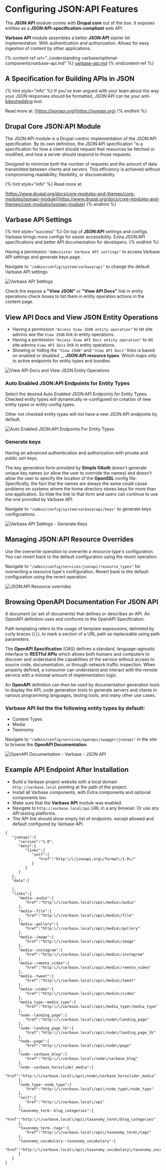 # Configuring JSON:API Features

The **JSON:API** module comes with **Drupal core** out of the box. It exposes entities as a **JSON:API-specification-compliant** web API.

**Varbase API** module assembles a better **JSON:API** starter kit implementation. With authentication and authorization. Allows for easy ingestion of content by other applications.

{% content-ref url="../understanding-varbase/optional-components/varbase-api.md" %}
[varbase-api.md](../understanding-varbase/optional-components/varbase-api.md)
{% endcontent-ref %}

## A Specification for Building APIs in JSON

{% hint style="info" %}
If you’ve ever argued with your team about the way your JSON responses should be formatted, JSON:API can be your anti-[bikeshedding](http://bikeshed.org) tool. 

Read more at: [https://jsonapi.org](https://jsonapi.org)
{% endhint %}

## Drupal Core JSON:API Module

The JSON:API module is a Drupal-centric implementation of the JSON:API specification. By its own definition, the JSON:API specification "is a specification for how a client should request that resources be fetched or modified, and how a server should respond to those requests.

Designed to minimize both the number of requests and the amount of data transmitted between clients and servers. This efficiency is achieved without compromising readability, flexibility, or discoverability.

{% hint style="info" %}
Read more at:

[https://www.drupal.org/docs/core-modules-and-themes/core-modules/jsonapi-module](https://www.drupal.org/docs/core-modules-and-themes/core-modules/jsonapi-module)
{% endhint %}

##  Varbase API Settings

{% hint style="success" %}
&#x20;On top of **JSON:API** settings and configs. Varbase brings more configs for easier accessibility. Extra JSON:API specifications and better API documentation for developers.
{% endhint %}

Having a permission `"Administer Varbase API settings"` to access Varbase API settings and generate keys page.

Navigate to `"/admin/config/system/varbase/api"`  to change the default Varbase API settings

![Varbase API Settings](../../.gitbook/assets/Varbase-API-settings--small.png)

Check the expose a **"View JSON"** or **"View API Docs"** link in entity operations check boxes to list them in entity operation actions in the content page.

## **View API Docs and View JSON Entity Operations**

* Having a permission `"Access View JSON entity operation"` to let site admins see the `View JSON` link in entity operations.
* Having a permission `"Access View API Docs entity operation"` to let site admins `View API Docs` link in entity operations.
* Showing or hiding the `"View JSON"` and `"View API Docs"` links is based on enabled  or disabled __ **JSON:API resource types**. Which maps only to active endpoints for entity types and bundles.

![View API Docs and View JSON Entity Operations](../../.gitbook/assets/varbase\_api--view-api-docs--entity-opration.png)

### Auto Enabled JSON:API Endpoints for Entity Types

Select the desired Auto Enabled JSON:API Endpoints for Entity Types. Checked entity types will dynamically re-configured on creation of new entity types or entity config types.

Other not checked entity types will not have a new JSON:API endpoints by default.

![Auto Enabled JSON:API Endpoints For Entity Types](../../.gitbook/assets/Varbase-API-settings--auto\_enabled\_entity\_types.png)

### Generate keys

Having an advanced authentication and authorization with private and public ssh keys.

The key generation form provided by **Simple OAuth** doesn't generate unique key names (or allow the user to override the names) and doesn't allow the user to specify the location of the **OpenSSL** config file. Specifically, the fact that the names are always the same could cause problems on systems where the home directory stores keys for more than one application. So hide the link to that form and users can continue to use the one provided by Varbase API.

Navigate to `"/admin/config/system/varbase/api/keys"` to generate keys configurations.

![Varbase API Settings - Generate Keys](../../.gitbook/assets/Varbase-API-settings--Generate-keys.png)

## **Managing JSON:API Resource Overrides**

Use the overwrite operation to overwrite a resource type's configuration. You can revert back to the default configuration using the revert operation.

Navigate to `"/admin/config/services/jsonapi/resource_types"` for overwriting a resource type's configuration. Revert back to the default configuration using the revert operation.

![JSON:API Resource overrides](../../.gitbook/assets/JSON-API-Resource-overrides---Varbase---JSON-API.png)



## **Browsing OpenAPI Documentation For JSON API**

A document (or set of documents) that defines or describes an API. An OpenAPI definition uses and conforms to the OpenAPI Specification.

Path templating refers to the usage of template expressions, delimited by curly braces (`{}`), to mark a section of a URL path as replaceable using path parameters.

The **OpenAPI Specification** (OAS) defines a standard, language-agnostic interface to **RESTful APIs** which allows both humans and computers to discover and understand the capabilities of the service without access to source code, documentation, or through network traffic inspection. When properly defined, a consumer can understand and interact with the remote service with a minimal amount of implementation logic.

An **OpenAPI** definition can then be used by documentation generation tools to display the API, code generation tools to generate servers and clients in various programming languages, testing tools, and many other use cases.

### Varbase API list the the following entity types by default:&#x20;

* Content Types
* Media
* Taxonomy

Navigate to `"/admin/config/services/openapi/swagger/jsonapi"` in the site to browse the **OpenAPI Documentation**.

![OpenAPI Documentation - Varbase - JSON API](../../.gitbook/assets/OpenAPI--Documentation---Varbase---JSON-API--small.png)

## Example API Endpoint After Installation

* Build a Varbase project website with a local domain `http://varbase.local` pointing at the path of the project.
* Install all Varbase components, with Extra components and optional components too.
* Make sure that the **Varbase API** module was enabled.
* Navigate to `http://varbase.local/api` URL in a any browser. Or use any API testing platforms.
* The API link should show empty list of endpoints. except allowed and default configured by Varbase API.

```
{
   "jsonapi":{
      "version":"1.0",
      "meta":{
         "links":{
            "self":{
               "href":"http:\/\/jsonapi.org\/format\/1.0\/"
            }
         }
      }
   },
   "data":[
      
   ],
   "links":{
      "media--audio":{
         "href":"http:\/\/varbase.local\/api\/media\/audio"
      },
      "media--file":{
         "href":"http:\/\/varbase.local\/api\/media\/file"
      },
      "media--gallery":{
         "href":"http:\/\/varbase.local\/api\/media\/gallery"
      },
      "media--image":{
         "href":"http:\/\/varbase.local\/api\/media\/image"
      },
      "media--instagram":{
         "href":"http:\/\/varbase.local\/api\/media\/instagram"
      },
      "media--remote_video":{
         "href":"http:\/\/varbase.local\/api\/media\/remote_video"
      },
      "media--tweet":{
         "href":"http:\/\/varbase.local\/api\/media\/tweet"
      },
      "media--video":{
         "href":"http:\/\/varbase.local\/api\/media\/video"
      },
      "media_type--media_type":{
         "href":"http:\/\/varbase.local\/api\/media_type\/media_type"
      },
      "node--landing_page":{
         "href":"http:\/\/varbase.local\/api\/node\/landing_page"
      },
      "node--landing_page_lb":{
         "href":"http:\/\/varbase.local\/api\/node\/landing_page_lb"
      },
      "node--page":{
         "href":"http:\/\/varbase.local\/api\/node\/page"
      },
      "node--varbase_blog":{
         "href":"http:\/\/varbase.local\/node\/varbase_blog"
      },
      "node--varbase_heroslider_media":{
         "href":"http:\/\/varbase.local\/api\/node\/varbase_heroslider_media"
      },
      "node_type--node_type":{
         "href":"http:\/\/varbase.local\/api\/node_type\/node_type"
      },
      "self":{
         "href":"http:\/\/varbase.local\/api"
      },
      "taxonomy_term--blog_categories":{
         "href":"http:\/\/varbase.local\/api\/taxonomy_term\/blog_categories"
      },
      "taxonomy_term--tags":{
         "href":"http:\/\/varbase.local\/api\/taxonomy_term\/tags"
      },
      "taxonomy_vocabulary--taxonomy_vocabulary":{
         "href":"http:\/\/varbase.local\/api\/taxonomy_vocabulary\/taxonomy_vocabulary"
      }
   }
}
```
